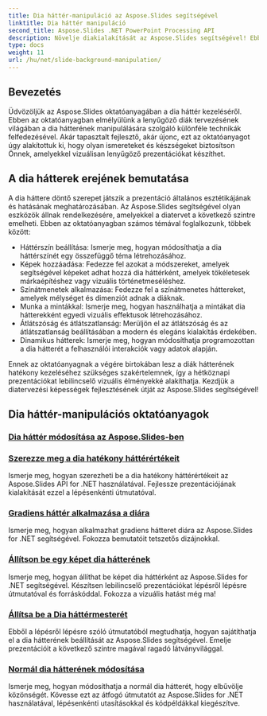 ```yaml
---
title: Dia háttér-manipuláció az Aspose.Slides segítségével
linktitle: Dia háttér manipuláció
second_title: Aspose.Slides .NET PowerPoint Processing API
description: Növelje diakialakítását az Aspose.Slides segítségével! Ebben az átfogó oktatóanyagban megtudhatja, hogyan kezelheti a dia hátterét. Részletes utasítások és kódpéldák.
type: docs
weight: 11
url: /hu/net/slide-background-manipulation/
---
```


## Bevezetés

Üdvözöljük az Aspose.Slides oktatóanyagában a dia háttér kezeléséről. Ebben az oktatóanyagban elmélyülünk a lenyűgöző diák tervezésének világában a dia hátterének manipulálására szolgáló különféle technikák felfedezésével. Akár tapasztalt fejlesztő, akár újonc, ezt az oktatóanyagot úgy alakítottuk ki, hogy olyan ismereteket és készségeket biztosítson Önnek, amelyekkel vizuálisan lenyűgöző prezentációkat készíthet.

## A dia hátterek erejének bemutatása

A dia háttere döntő szerepet játszik a prezentáció általános esztétikájának és hatásának meghatározásában. Az Aspose.Slides segítségével olyan eszközök állnak rendelkezésére, amelyekkel a diatervet a következő szintre emelheti. Ebben az oktatóanyagban számos témával foglalkozunk, többek között:

- Háttérszín beállítása: Ismerje meg, hogyan módosíthatja a dia háttérszínét egy összefüggő téma létrehozásához.
- Képek hozzáadása: Fedezze fel azokat a módszereket, amelyek segítségével képeket adhat hozzá dia háttérként, amelyek tökéletesek márkaépítéshez vagy vizuális történetmeséléshez.
- Színátmenetek alkalmazása: Fedezze fel a színátmenetes háttereket, amelyek mélységet és dimenziót adnak a diáknak.
- Munka a mintákkal: Ismerje meg, hogyan használhatja a mintákat dia hátterekként egyedi vizuális effektusok létrehozásához.
- Átlátszóság és átlátszatlanság: Merüljön el az átlátszóság és az átlátszatlanság beállításában a modern és elegáns kialakítás érdekében.
- Dinamikus hátterek: Ismerje meg, hogyan módosíthatja programozottan a dia hátterét a felhasználói interakciók vagy adatok alapján.

Ennek az oktatóanyagnak a végére birtokában lesz a diák hátterének hatékony kezeléséhez szükséges szakértelemnek, így a hétköznapi prezentációkat lebilincselő vizuális élményekké alakíthatja. Kezdjük a diatervezési képességek fejlesztésének útját az Aspose.Slides segítségével!

## Dia háttér-manipulációs oktatóanyagok
### [Dia háttér módosítása az Aspose.Slides-ben](./slide-background-modification/)
### [Szerezze meg a dia hatékony háttérértékeit](./get-background-effective-values/)
Ismerje meg, hogyan szerezheti be a dia hatékony háttérértékeit az Aspose.Slides API for .NET használatával. Fejlessze prezentációjának kialakítását ezzel a lépésenkénti útmutatóval.
### [Gradiens háttér alkalmazása a diára](./apply-gradient-background/)
Ismerje meg, hogyan alkalmazhat gradiens hátteret diára az Aspose.Slides for .NET segítségével. Fokozza bemutatóit tetszetős dizájnokkal.
### [Állítson be egy képet dia hátterének](./set-image-as-background/)
Ismerje meg, hogyan állíthat be képet dia háttérként az Aspose.Slides for .NET segítségével. Készítsen lebilincselő prezentációkat lépésről lépésre útmutatóval és forráskóddal. Fokozza a vizuális hatást még ma!
### [Állítsa be a Dia háttérmesterét](./set-slide-background-master/)
Ebből a lépésről lépésre szóló útmutatóból megtudhatja, hogyan sajátíthatja el a dia hátterének beállítását az Aspose.Slides segítségével. Emelje prezentációit a következő szintre magával ragadó látványvilággal.
### [Normál dia hátterének módosítása](./change-slide-background-normal/)
Ismerje meg, hogyan módosíthatja a normál dia hátterét, hogy elbűvölje közönségét. Kövesse ezt az átfogó útmutatót az Aspose.Slides for .NET használatával, lépésenkénti utasításokkal és kódpéldákkal kiegészítve.